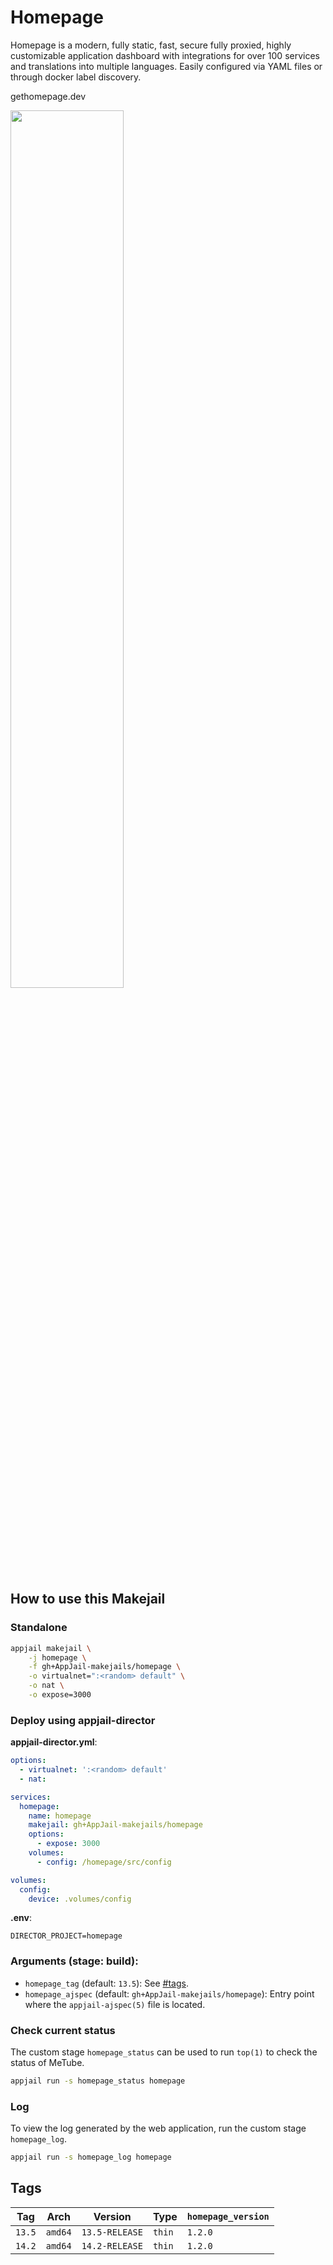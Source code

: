 # Homepage

Homepage is a modern, fully static, fast, secure fully proxied, highly customizable application dashboard with integrations for over 100 services and translations into multiple languages. Easily configured via YAML files or through docker label discovery.

gethomepage.dev

<img src="https://raw.githubusercontent.com/gethomepage/homepage/main/images/banner_light%402x.png" width="60%" height="auto">

## How to use this Makejail

### Standalone

```sh
appjail makejail \
    -j homepage \
    -f gh+AppJail-makejails/homepage \
    -o virtualnet=":<random> default" \
    -o nat \
    -o expose=3000
```

### Deploy using appjail-director

**appjail-director.yml**:

```yaml
options:
  - virtualnet: ':<random> default'
  - nat:

services:
  homepage:
    name: homepage
    makejail: gh+AppJail-makejails/homepage
    options:
      - expose: 3000
    volumes:
      - config: /homepage/src/config

volumes:
  config:
    device: .volumes/config
```

**.env**:

```
DIRECTOR_PROJECT=homepage
```

### Arguments (stage: build):

* `homepage_tag` (default: `13.5`): See [#tags](#tags).
* `homepage_ajspec` (default: `gh+AppJail-makejails/homepage`): Entry point where the `appjail-ajspec(5)` file is located.

### Check current status

The custom stage `homepage_status` can be used to run `top(1)` to check the status of MeTube.

```sh
appjail run -s homepage_status homepage
```

### Log

To view the log generated by the web application, run the custom stage `homepage_log`.

```sh
appjail run -s homepage_log homepage
```

## Tags

| Tag    | Arch    | Version        | Type   | `homepage_version` |
| ------ | ------- | -------------- | ------ | ------------------ |
| `13.5` | `amd64` | `13.5-RELEASE` | `thin` | `1.2.0`           |
| `14.2` | `amd64` | `14.2-RELEASE` | `thin` | `1.2.0`           |

